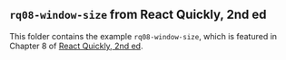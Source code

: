 ## `rq08-window-size` from React Quickly, 2nd ed

This folder contains the example `rq08-window-size`, which is featured in Chapter 8 of [React Quickly, 2nd ed](https://reactquickly.dev).
